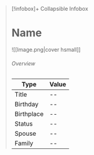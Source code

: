 > [!infobox]+ Collapsible Infobox
> # Name
> ![[Image.png|cover hsmall]]
> ###### Overview
> | Type | Value |
> | ---- | ---- |
> | Title | -- |
> | Birthday | -- |
> | Birthplace | -- |
> | Status | -- |
> | Spouse | -- |
> | Family | -- |
